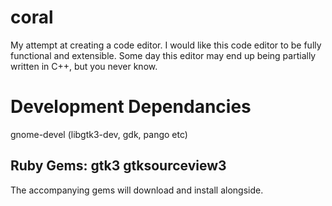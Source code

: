coral
=====

My attempt at creating a code editor. I would like this code editor to be fully functional and extensible. Some day this editor may end up being partially written in C++, but you never know.

Development Dependancies
========================
gnome-devel (libgtk3-dev, gdk, pango etc)

Ruby Gems:
gtk3
gtksourceview3
-----------------
The accompanying gems will download and install alongside.
